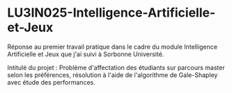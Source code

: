 # LU3IN025-Intelligence-Artificielle-et-Jeux
Réponse au premier travail pratique dans le cadre du module Intelligence Artificielle et Jeux que j'ai suivi à Sorbonne Université.

Intitulé du projet : Problème d'affectation des étudiants sur parcours master selon les préférences, résolution à l'aide de l'algorithme de Gale-Shapley avec étude des performances.
